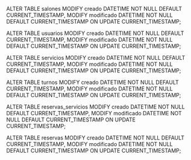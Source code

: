 ALTER TABLE salones
  MODIFY creado DATETIME NOT NULL DEFAULT CURRENT_TIMESTAMP,
  MODIFY modificado DATETIME NOT NULL DEFAULT CURRENT_TIMESTAMP ON UPDATE CURRENT_TIMESTAMP;

ALTER TABLE usuarios
  MODIFY creado DATETIME NOT NULL DEFAULT CURRENT_TIMESTAMP,
  MODIFY modificado DATETIME NOT NULL DEFAULT CURRENT_TIMESTAMP ON UPDATE CURRENT_TIMESTAMP;

ALTER TABLE servicios
  MODIFY creado DATETIME NOT NULL DEFAULT CURRENT_TIMESTAMP,
  MODIFY modificado DATETIME NOT NULL DEFAULT CURRENT_TIMESTAMP ON UPDATE CURRENT_TIMESTAMP;

ALTER TABLE turnos
  MODIFY creado DATETIME NOT NULL DEFAULT CURRENT_TIMESTAMP,
  MODIFY modificado DATETIME NOT NULL DEFAULT CURRENT_TIMESTAMP ON UPDATE CURRENT_TIMESTAMP;  

ALTER TABLE reservas_servicios
  MODIFY creado DATETIME NOT NULL DEFAULT CURRENT_TIMESTAMP,
  MODIFY modificado DATETIME NOT NULL DEFAULT CURRENT_TIMESTAMP ON UPDATE CURRENT_TIMESTAMP;  

ALTER TABLE reservas
  MODIFY creado DATETIME NOT NULL DEFAULT CURRENT_TIMESTAMP,
  MODIFY modificado DATETIME NOT NULL DEFAULT CURRENT_TIMESTAMP ON UPDATE CURRENT_TIMESTAMP; 


